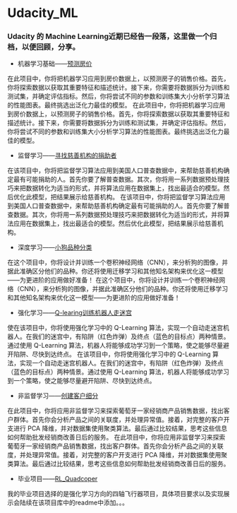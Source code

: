 # Udacity_ML

### Udacity 的 Machine Learning近期已经告一段落，这里做一个归档，以便回顾，分享。

- 机器学习基础——[预测房价](https://github.com/Lv11223311/Udacity_ML/tree/master/boston_housing)

在此项目中，你将把机器学习应用到房价数据上，以预测房子的销售价格。首先，你将探索数据以获取其重要特征和描述统计。接下来，你需要将数据拆分为训练和测试集，并确定评估指标。然后，你将尝试不同的参数和训练集大小分析学习算法的性能图表。最终挑选出泛化力最佳的模型。
在此项目中，你将把机器学习应用到房价数据上，以预测房子的销售价格。首先，你将探索数据以获取其重要特征和描述统计。接下来，你需要将数据拆分为训练和测试集，并确定评估指标。然后，你将尝试不同的参数和训练集大小分析学习算法的性能图表。最终挑选出泛化力最佳的模型。


- 监督学习——[寻找慈善机构的捐助者](https://github.com/Lv11223311/Udacity_ML/tree/master/finding_donors)

在该项目中，你将把监督学习算法应用到美国人口普查数据中，来帮助慈善机构确定最有可能捐助的人。首先你要了解普查数据。其次，你将用一系列数据预处理技巧来把数据转化为适当的形式，并将算法应用在数据集上，找出最适合的模型。然后优化此模型，把结果展示给慈善机构。
在该项目中，你将把监督学习算法应用到美国人口普查数据中，来帮助慈善机构确定最有可能捐助的人。首先你要了解普查数据。其次，你将用一系列数据预处理技巧来把数据转化为适当的形式，并将算法应用在数据集上，找出最适合的模型。然后优化此模型，把结果展示给慈善机构。 


- 深度学习——[小狗品种分类](https://github.com/Lv11223311/Udacity_ML/tree/master/Identify_dogs)

在这个项目中，你将设计并训练一个卷积神经网络（CNN），来分析狗的图像，并据此准确区分他们的品种。你还将使用迁移学习和其他知名架构来优化这一模型——为更进阶的应用做好准备！
在这个项目中，你将设计并训练一个卷积神经网络（CNN），来分析狗的图像，并据此准确区分他们的品种。你还将使用迁移学习和其他知名架构来优化这一模型——为更进阶的应用做好准备！ 


- 强化学习——[Q-learing训练机器人走迷宫](https://github.com/Lv11223311/Udacity_ML/tree/master/RL_Maze)

使在该项目中，你将使用强化学习中的 Q-Learning 算法，实现一个自动走迷宫机器人。在我们的迷宫中，有陷阱（红色炸弹）及终点（蓝色的目标点）两种情景。通过使用 Q-Learning 算法，机器人将能够成功学习到一个策略，使之能够尽量避开陷阱、尽快到达终点。
在该项目中，你将使用强化学习中的 Q-Learning 算法，实现一个自动走迷宫机器人。在我们的迷宫中，有陷阱（红色炸弹）及终点（蓝色的目标点）两种情景。通过使用 Q-Learning 算法，机器人将能够成功学习到一个策略，使之能够尽量避开陷阱、尽快到达终点。 


- 非监督学习——[创建客户细分](https://github.com/Lv11223311/Udacity_ML/tree/master/customer_segments)

在此项目中，你将应用非监督学习来探索葡萄牙一家经销商产品销售数据，找出客户群体。首先你会分析产品之间的关联度，并处理异常值。接着，对完整的客户开支进行 PCA 降维，并对数据集使用聚类算法。最后通过比较结果，思考这些信息如何帮助批发经销商改善日后的服务。
在此项目中，你将应用非监督学习来探索葡萄牙一家经销商产品销售数据，找出客户群体。首先你会分析产品之间的关联度，并处理异常值。接着，对完整的客户开支进行 PCA 降维，并对数据集使用聚类算法。最后通过比较结果，思考这些信息如何帮助批发经销商改善日后的服务。 


- 毕业项目——[RL_Quadcoper](https://github.com/Lv11223311/Udacity_ML/tree/master/RL_Quadcoper)

我的毕业项目选择的是强化学习方向的四轴飞行器项目，具体项目要求以及实现展示会陆续在该项目库中的readme中添加。。。
